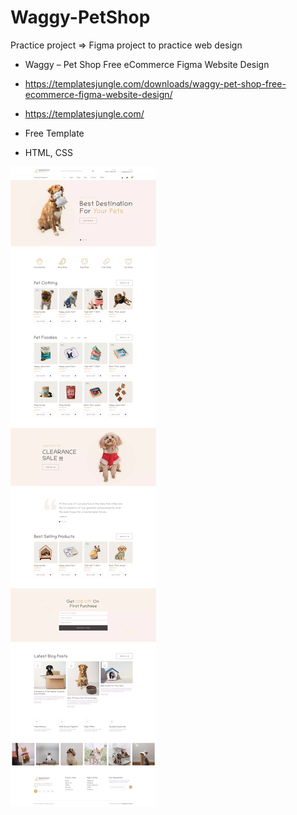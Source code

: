# Waggy-PetShop
Practice project => Figma project to practice web design

  * Waggy – Pet Shop Free eCommerce Figma Website Design
  * https://templatesjungle.com/downloads/waggy-pet-shop-free-ecommerce-figma-website-design/
  * https://templatesjungle.com/
  * Free Template

  * HTML, CSS

  ![Template Figma](https://github.com/Romina-Doval/Waggy-PetShop/blob/main/Assets/Waggy-PetShop.jpg)


